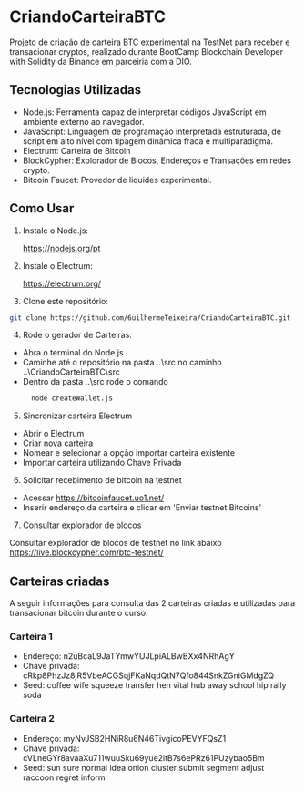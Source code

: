 # CriandoCarteiraBTC
Projeto de criação de carteira BTC experimental na TestNet para receber e transacionar cryptos, realizado durante BootCamp Blockchain Developer with Solidity da Binance em parceiria com a DIO.

## Tecnologias Utilizadas

- Node.js: Ferramenta capaz de interpretar códigos JavaScript em ambiente externo ao navegador.
- JavaScript: Linguagem de programação interpretada estruturada, de script em alto nível com tipagem dinâmica fraca e multiparadigma.
- Electrum: Carteira de Bitcoin
- BlockCypher: Explorador de Blocos, Endereços e Transações em redes crypto.
- Bitcoin Faucet: Provedor de liquides experimental.

## Como Usar

1. Instale o Node.js:

    https://nodejs.org/pt


2. Instale o Electrum:

    https://electrum.org/


3. Clone este repositório:

```bash
git clone https://github.com/6uilhermeTeixeira/CriandoCarteiraBTC.git
```

4. Rode o gerador de Carteiras:

- Abra o terminal do Node.js
- Caminhe até o repositório na pasta ..\src no caminho ..\CriandoCarteiraBTC\src
- Dentro da pasta ..\src rode o comando
  ```bash
    node createWallet.js
  ```

5. Sincronizar carteira Electrum
- Abrir o Electrum
- Criar nova carteira
- Nomear e selecionar a opção importar carteira existente
- Importar carteira utilizando Chave Privada

6. Solicitar recebimento de bitcoin na testnet
- Acessar https://bitcoinfaucet.uo1.net/
- Inserir endereço da carteira e clicar em 'Enviar testnet Bitcoins'

7. Consultar explorador de blocos

Consultar explorador de blocos de testnet no link abaixo
https://live.blockcypher.com/btc-testnet/


## Carteiras criadas

A seguir informações para consulta das 2 carteiras criadas e utilizadas para transacionar bitcoin durante o curso.

### Carteira 1
- Endereço:  n2uBcaL9JaTYmwYUJLpiALBwBXx4NRhAgY
- Chave privada: cRkp8PhzJz8jR5VbeACGSqjFKaNqdQtN7Qfo844SnkZGniGMdgZQ
- Seed: coffee wife squeeze transfer hen vital hub away school hip rally soda

### Carteira 2
- Endereço:  myNvJSB2HNiR8u6N46TivgicoPEVYFQsZ1
- Chave privada: cVLneGYr8avaaXu711wuuSku69yue2itB7s6ePRz61PUzybao5Bm
- Seed: sun sure normal idea onion cluster submit segment adjust raccoon regret inform   
